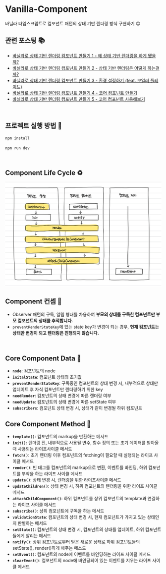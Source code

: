 # Vanilla-Component
바닐라 타입스크립트로 컴포넌트 패턴의 상태 기반 렌더링 방식 구현하기 😊

## 관련 포스팅 📚
- [바닐라로 상태 기반 렌더링 컴포넌트 만들기 1 - 왜 상태 기반 렌더링을 하게 됐을까?](https://velog.io/@surim014/vanilla1)
- [바닐라로 상태 기반 렌더링 컴포넌트 만들기 2 - 상태 기반 렌더링은 어떻게 하는걸까?](https://velog.io/@surim014/vanilla2)
- [바닐라로 상태 기반 렌더링 컴포넌트 만들기 3 - 환경 설정하기 (feat. 보일러 플레이트)](https://velog.io/@surim014/vanilla3)
- [바닐라로 상태 기반 렌더링 컴포넌트 만들기 4 - 코어 컴포넌트 만들기](https://velog.io/@surim014/vanilla4)
- [바닐라로 상태 기반 렌더링 컴포넌트 만들기 5 - 코어 컴포넌트 사용해보기](https://velog.io/@surim014/vanilla5)

<br>

## 프로젝트 실행 방법 🦾
```
npm install

npm run dev
```

<br>

## Component Life Cycle ♻️
<img src="./.github/images/lifecycle.jpeg">

<br>

## Component 컨셉 🧐
- Observer 패턴의 구독, 알림 형태를 차용하여 **부모의 상태를 구독한 컴포넌트만 부모 컴포넌트의 상태를 추적합니다.**
- `preventRenderStateKey`에 있는 state key가 변경이 되는 경우, **현재 컴포넌트는 상태만 변경이 되고 렌더링은 진행되지 않습니다.**

<br>

## Core Component Data 🔧
  - **`node`**: 컴포넌트의 node
  - **`initalState`**: 컴포넌트 상태의 초기값
  - **`preventRenderStateKey`**: 구독중인 컴포넌트의 상태 변경 시, 내부적으로 상태만 업데이트 후 자식 컴포넌트만 렌더링하기 위한 key
  - **`needRender`**: 컴포넌트의 상태 변경에 따른 렌더링 여부
  - **`needUpdate`**: 컴포넌트의 상태 변경에 따른 setState 여부
  - **`subscribers`**: 컴포넌트 상태 변경 시, 상태가 같이 변경될 하위 컴포넌트

## Core Component Method 🔧
  - **`template()`**: 컴포넌트의 markup을 반환하는 메서드
  - **`init()`**: 렌더링 전, 내부적으로 사용될 변수, 함수 정의 또는 초기 데이터를 받아올 때 사용되는 라이프사이클 메서드
  - **`fetch()`**: 초기 렌더링 이후 컴포넌트의 fetching이 필요할 때 실행되는 라이프 사이클 메서드
  - **`render()`**: 빈 태그를 컴포넌트의 markup으로 변환, 이벤트를 바인딩, 하위 컴포넌트를 부착을 하는 라이프 사이클 메서드
  - **`update()`**: 상태 변경 시, 렌더링을 위한 라이프사이클 메서드
  - **`updateChildren()`**: 상태 변경 시, 하위 컴포넌트의 렌더링을 위한 라이프 사이클 메서드
  - **`attachChildComponent()`**: 하위 컴포넌트를 상위 컴포넌트의 template과 연결하는 라이프 사이클 메서드
  - **`subscribe()`**: 상위 컴포넌트에 구독을 하는 메서드
  - **`validationState`**: 컴포넌트의 상태 변경 시, 현재 컴포넌트가 가지고 있는 상태인지 판별하는 메서드
  - **`setState()`**: 컴포넌트의 상태 변경 시, 컴포넌트의 상태를 업데이트, 하위 컴포넌트들에게 알리는 메서드
  - **`notify()`**: 상위 컴포넌트로부터 받은 새로운 상태로 하위 컴포넌트들의 setState(), render()하게 해주는 메소드
  - **`setEvent()`**: 컴포넌트의 node에 이벤트를 바인딩하는 라이프 사이클 메서드
  - **`clearEvent()`**: 컴포넌트의 node에 바인딩되어 있는 이벤트를 지우는 라이프 사이클 메서드